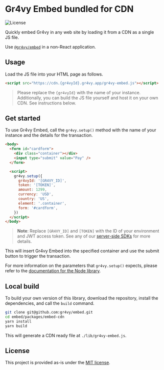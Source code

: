 # Gr4vy Embed bundled for CDN

![License](https://img.shields.io/badge/LICENSE-MIT-green?style=for-the-badge)

Quickly embed Gr4vy in any web site by loading it from a CDN as a single JS file.

Use [`@gr4vy/embed`](../embed) in a non-React application.

## Usage

Load the JS file into your HTML page as follows.

```html
<script src="https://cdn.{gr4vyId}.gr4vy.app/gr4vy-embed.js"></script>
```

> Please replace the `{gr4vyId}` with the name of your instance. Additionally,
> you can build the JS file yourself and host it on your own CDN. See
> instructions below.

## Get started

To use Gr4vy Embed, call the `gr4vy.setup()` method with the name of your
instance and the details for the transaction.

```html
<body>
  <form id="cardform">
    <div class="container"></div>
    <input type="submit" value="Pay" />
  </form>

  <script>
    gr4vy.setup({
      gr4vyId: '[GR4VY_ID]',
      token: '[TOKEN]',
      amount: 1299,
      currency: 'USD',
      country: 'US',
      element: '.container',
      form: '#cardform',
    })
  </script>
</body>
```

> **Note**: Replace `[GR4VY_ID]` and `[TOKEN]` with the ID of your environment
> and JWT access token. See any of our [server-side
> SDKs](https://github.com/gr4vy?q=sdk) for more details.

This will insert Gr4vy Embed into the specified container and use the submit
button to trigger the transaction.

For more information on the parameters that `gr4vy.setup()` expects, please
refer to the [documentation for the Node library](../embed/README.md).

## Local build

To build your own version of this library, download the repository, install the
dependencies, and call the `build` command.

```sh
git clone git@github.com:gr4vy/embed.git
cd embed/packages/embed-cdn
yarn install
yarn build
```

This will generate a CDN ready file at `./lib/gr4vy-embed.js`.

## License

This project is provided as-is under the [MIT license](LICENSE).
